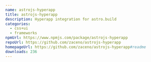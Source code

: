 ```yaml
---
name: astrojs-hyperapp
title: astrojs-hyperapp
description: Hyperapp integration for astro.build
categories:
  - css+ui
  - frameworks
npmUrl: https://www.npmjs.com/package/astrojs-hyperapp
repoUrl: https://github.com/zaceno/astrojs-hyperapp
homepageUrl: https://github.com/zaceno/astrojs-hyperapp#readme
downloads: 236
---
```

